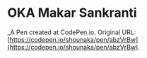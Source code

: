 # OKA Makar Sankranti
 _A Pen created at CodePen.io. Original URL: [https://codepen.io/shounaka/pen/abzVrBw](https://codepen.io/shounaka/pen/abzVrBw).

 